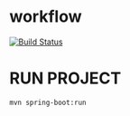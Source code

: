 # workflow

[![Build Status](https://travis-ci.org/GianniAzizi/esgi-workflow.svg?branch=master)](https://travis-ci.org/GianniAzizi/esgi-workflow)


# RUN PROJECT

```
mvn spring-boot:run
```
